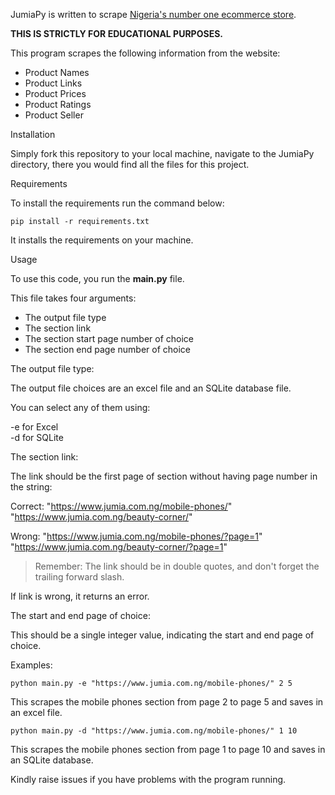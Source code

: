 JumiaPy is written to scrape [Nigeria's number one ecommerce store](https://www.jumia.com.ng "Jumia Home Page").

**THIS IS STRICTLY FOR EDUCATIONAL PURPOSES.**

This program scrapes the following information from the website:

* Product Names
* Product Links
* Product Prices
* Product Ratings
* Product Seller


Installation

Simply fork this repository to your local machine, navigate to the JumiaPy directory, there you would find all the files for this project.



Requirements

To install the requirements run the command below:

```pip install -r requirements.txt```

It installs the requirements on your machine.


Usage

To use this code, you run the **main.py** file.

This file takes four arguments:

* The output file type
* The section link
* The section start page number of choice
* The section end page number of choice


The output file type:

The output file choices are an excel file and an SQLite database file.

You can select any of them using:

-e for Excel  
-d for SQLite
	

The section link:

The link should be the first page of section without having page number in the string:

Correct: "https://www.jumia.com.ng/mobile-phones/"  
         "https://www.jumia.com.ng/beauty-corner/"

Wrong:   "https://www.jumia.com.ng/mobile-phones/?page=1"  
         "https://www.jumia.com.ng/beauty-corner/?page=1"
     
>Remember: The link should be in double quotes, and don't forget the trailing forward slash.

If link is wrong, it returns an error.


The start and end page of choice:

This should be a single integer value, indicating the start and end page of choice.




Examples:

```
python main.py -e "https://www.jumia.com.ng/mobile-phones/" 2 5
```
This scrapes the mobile phones section from page 2 to page 5 and saves in an excel file.


```
python main.py -d "https://www.jumia.com.ng/mobile-phones/" 1 10
```
This scrapes the mobile phones section from page 1 to page 10 and saves in an SQLite database.



Kindly raise issues if you have problems with the program running.


